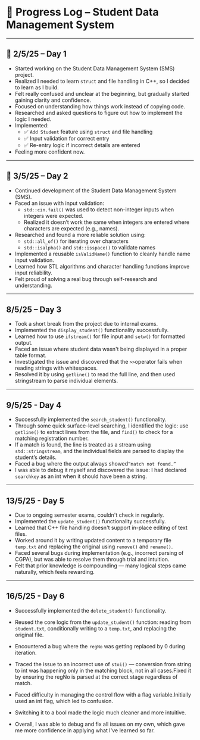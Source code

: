 # 📘 Progress Log – Student Data Management System
---

## 📅 2/5/25 – Day 1

- Started working on the Student Data Management System (SMS) project.
- Realized I needed to learn `struct` and file handling in C++, so I decided to learn as I build.
- Felt really confused and unclear at the beginning, but gradually started gaining clarity and confidence.
- Focused on understanding how things work instead of copying code.
- Researched and asked questions to figure out how to implement the logic I needed.
- Implemented:
  - ✅ `Add Student` feature using `struct` and file handling
  - ✅ Input validation for correct entry
  - ✅ Re-entry logic if incorrect details are entered
- Feeling more confident now.

---

## 📅 3/5/25 – Day 2

- Continued development of the Student Data Management System (SMS).
- Faced an issue with input validation:
  - `std::cin.fail()` was used to detect non-integer inputs when integers were expected.
  - Realized it doesn’t work the same when integers are entered where characters are expected (e.g., names).
- Researched and found a more reliable solution using:
  - `std::all_of()` for iterating over characters
  - `std::isalpha()` and `std::isspace()` to validate names
- Implemented a reusable `isValidName()` function to cleanly handle name input validation.
- Learned how STL algorithms and character handling functions improve input reliability.
- Felt proud of solving a real bug through self-research and understanding.

---

## 8/5/25 – Day 3 

- Took a short break from the project due to internal exams.
- Implemented the `display_student()` functionality successfully.
- Learned how to use `ifstream()` for file input and `setw()` for formatted output.
- Faced an issue where student data wasn't being displayed in a proper table format.
- Investigated the issue and discovered that the `>>`operator fails when reading strings with  whitespaces.
- Resolved it by using `getline()` to read the full line, and then used stringstream to parse individual elements.

---

## 9/5/25 - Day 4

- Successfully implemented the `search_student()` functionality.
- Through some quick surface-level searching, I identified the logic: use `getline()` to extract   lines from the file, and `find()` to check for a matching registration number.
- If a match is found, the line is treated as a stream using `std::stringstream`, and the individual   fields are parsed to display the student’s details.
- Faced a bug where the output always showed`“match not found.”`
- I was able to debug it myself and discovered the issue: I had declared `searchkey` as an int when it should have been a string.

---

## 13/5/25 - Day 5

- Due to ongoing semester exams, couldn't check in regularly.
- Implemented the `update_student()` functionality successfully.
- Learned that C++ file handling doesn't support in-place editing of text files.
- Worked around it by writing updated content to a temporary file `temp.txt` and replacing the original using `remove()` and `rename()`.
- Faced several bugs during implementation (e.g., incorrect parsing of CGPA), but was able to resolve them through trial and intuition.
- Felt that prior knowledge is compounding — many logical steps came naturally, which feels rewarding.

---

## 16/5/25 - Day 6

- Successfully implemented the `delete_student()` functionality.
- Reused the core logic from the `update_student()` function:
reading from `student.txt`, conditionally writing to a `temp.txt`, and replacing the original file.
- Encountered a bug where the `regNo` was getting replaced by 0 during iteration.

- Traced the issue to an incorrect use of `stoi()` — conversion from string to int was happening only in the matching block, not in all cases.Fixed it by ensuring the regNo is parsed at the correct stage regardless of match.

- Faced difficulty in managing the control flow with a flag variable.Initially used an int flag, which led to confusion.

- Switching it to a bool made the logic much cleaner and more intuitive.

- Overall, I was able to debug and fix all issues on my own, which gave me more confidence in applying what I've learned so far.

